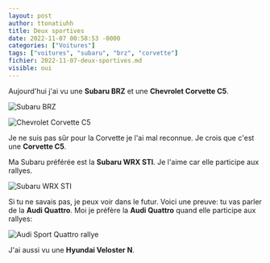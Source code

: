 ```yaml
---
layout: post
author: ttonatiuhh
title: Deux sportives
date: 2022-11-07 00:58:53 -0000
categories: ["Voitures"]
tags: ["voitures", "subaru", "brz", "corvette"]
fichier: 2022-11-07-deux-sportives.md
visible: oui
---
```



Aujourd'hui j'ai vu une **Subaru BRZ** et une **Chevrolet Corvette C5**.

![Subaru BRZ](https://www.gr86.org/attachments/2022-subaru-brz-jpg.1765/)

![Chevrolet Corvette C5](https://upload.wikimedia.org/wikipedia/commons/thumb/6/62/C5_Z06_06-29-2019.jpg/1024px-C5_Z06_06-29-2019.jpg)


Je ne suis pas sûr pour la Corvette je l'ai mal reconnue. Je crois que c'est une **Corvette C5**.

Ma Subaru préférée est la **Subaru WRX STI**.
Je l'aime car elle participe aux rallyes.

![Subaru WRX STI](https://cdntdreditorials2.azureedge.net/cache/f/1/1/d/5/4/f11d540a9c8b0956a4746164a0369f614a7514c1.jpg)


Si tu ne savais pas, je peux voir dans le futur.
Voici une preuve: tu vas parler de la **Audi Quattro**.
Moi je préfère la **Audi Quattro** quand elle participe aux rallyes:

![Audi Sport Quattro rallye](https://www.supercars.net/blog/wp-content/uploads/2019/09/Audi-Sport-Quattro-S1.jpg)


J'ai aussi vu une **Hyundai Veloster N**.

